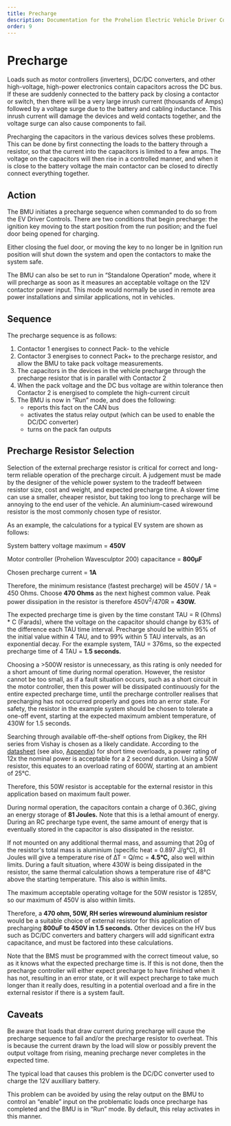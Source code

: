 ```yaml
---
title: Precharge
description: Documentation for the Prohelion Electric Vehicle Driver Controls
order: 9
---
```


# Precharge

Loads such as motor controllers (inverters), DC/DC converters, and other high-voltage, high-power electronics contain capacitors across the DC bus.  If these are suddenly connected to the battery pack by closing a contactor or switch, then there will be a very large inrush current (thousands of Amps) followed by a voltage surge due to the battery and cabling inductance.  This inrush current will damage the devices and weld contacts together, and the voltage surge can also cause components to fail. 

Precharging the capacitors in the various devices solves these problems.  This can be done by first connecting the loads to the battery through a resistor, so that the current into the capacitors is limited to a few amps.  The voltage on the capacitors will then rise in a controlled manner, and when it is close to the battery voltage the main contactor can be closed to directly connect everything together. 

## Action

The BMU initiates a precharge sequence when commanded to do so from the EV Driver Controls.  There are two conditions that begin precharge: the ignition key moving to the start position from the run position; and the fuel door being opened for charging.   

Either closing the fuel door, or moving the key to no longer be in Ignition run position will shut down the system and open the contactors to make the system safe. 

The BMU can also be set to run in “Standalone Operation” mode, where it will precharge as soon as it measures an acceptable voltage on the 12V contactor power input.  This mode would normally be used in remote area power installations and similar applications, not in vehicles. 

## Sequence

The precharge sequence is as follows: 

1. Contactor 1 energises to connect Pack- to the vehicle 
2. Contactor 3 energises to connect Pack+ to the precharge resistor, and allow the BMU to take pack voltage measurements.  
3. The capacitors in the devices in the vehicle precharge through the precharge resistor that is in parallel with Contactor 2 
4. When the pack voltage and the DC bus voltage are within tolerance then Contactor 2 is energised to complete the high-current circuit 
5. The BMU is now in “Run” mode, and does the following: 
    *   reports this fact on the CAN bus 
    *   activates the status relay output (which can be used to enable the DC/DC converter) 
    *   turns on the pack fan outputs 

## Precharge Resistor Selection

Selection of the external precharge resistor is critical for correct and long-term reliable operation of the precharge circuit.  A judgement must be made by the designer of the vehicle power system to the tradeoff between resistor size, cost and weight, and expected precharge time.  A slower time can use a smaller, cheaper resistor, but taking too long to precharge will be annoying to the end user of the vehicle.  An aluminium-cased wirewound resistor is the most commonly chosen type of resistor. 

As an example, the calculations for a typical EV system are shown as follows: 

System battery voltage maximum = <strong>450V</strong> 

Motor controller (Prohelion Wavesculptor 200) capacitance = <strong>800µF</strong>

Chosen precharge current = <strong>1A</strong> 

Therefore, the minimum resistance (fastest precharge) will be 450V / 1A = 450 Ohms.  Choose <strong>470 Ohms</strong> as the next highest common value.  Peak power dissipation in the resistor is therefore 450V<sup>2</sup>/470R = <strong>430W. </strong> 

The expected precharge time is given by the time constant TAU = R (Ohms) * C (Farads), where the voltage on the capacitor should change by 63% of the difference each TAU time interval.  Precharge should be within 95% of the initial value within 4 TAU, and to 99% within 5 TAU intervals, as an exponential decay.  For the example system, TAU = 376ms, so the expected precharge time of 4 TAU = <strong>1.5 seconds.</strong>

Choosing a >500W resistor is unnecessary, as this rating is only needed for a short amount of time during normal operation.  However, the resistor cannot be too small, as if a fault situation occurs, such as a short circuit in the motor controller, then this power will be dissipated continuously for the entire expected precharge time, until the precharge controller realises that precharging has not occurred properly and goes into an error state.  For safety, the resistor in the example system should be chosen to tolerate a one-off event, starting at the expected maximum ambient temperature, of 430W for 1.5 seconds. 

Searching through available off-the-shelf options from Digikey, the RH series from Vishay is chosen as a likely candidate.  According to the [datasheet](https://www.vishay.com/docs/50013/rh.pdf) (see also, [Appendix](210_Appendix.md)) for short time overloads, a power rating of 12x the nominal power is acceptable for a 2 second duration.  Using a 50W resistor, this equates to an overload rating of 600W, starting at an ambient of 25°C.   

Therefore, this 50W resistor is acceptable for the external resistor in this application based on maximum fault power. 

During normal operation, the capacitors contain a charge of 0.36C, giving an energy storage of <strong>81 Joules.</strong>  Note that this is a lethal amount of energy.  During an RC precharge type event, the same amount of energy that is eventually stored in the capacitor is also dissipated in the resistor.   

If not mounted on any additional thermal mass, and assuming that 20g of the resistor's total mass is aluminium (specific heat = 0.897 J/g°C), 81 Joules will give a temperature rise of ∆T = Q/mc = <strong>4.5°C,</strong> also well within limits.  During a fault situation, where 430W is being dissipated in the resistor, the same thermal calculation shows a temperature rise of 48°C above the starting temperature.  This also is within limits. 

The maximum acceptable operating voltage for the 50W resistor is 1285V, so our maximum of 450V is also within limits. 

Therefore, a <strong>470 ohm, 50W, RH series wirewound aluminium resistor </strong> would be a suitable choice of external resistor for this application of precharging <strong>800uF to 450V in 1.5 seconds.</strong>  Other devices on the HV bus such as DC/DC converters and battery chargers will add significant extra capacitance, and must be factored into these calculations. 

Note that the BMS must be programmed with the correct timeout value, so as it knows what the expected precharge time is.  If this is not done, then the precharge controller will either expect precharge to have finished when it has not, resulting in an error state, or it will expect precharge to take much longer than it really does, resulting in a potential overload and a fire in the external resistor if there is a system fault. 

## Caveats

Be aware that loads that draw current during precharge will cause the precharge sequence to fail and/or the precharge resistor to overheat.  This is because the current drawn by the load will slow or possibly prevent the output voltage from rising, meaning precharge never completes in the expected time.   

The typical load that causes this problem is the DC/DC converter used to charge the 12V auxilliary battery. 

This problem can be avoided by using the relay output on the BMU to control an “enable” input on the problematic loads once precharge has completed and the BMU is in “Run” mode.  By default, this relay activates in this manner. 